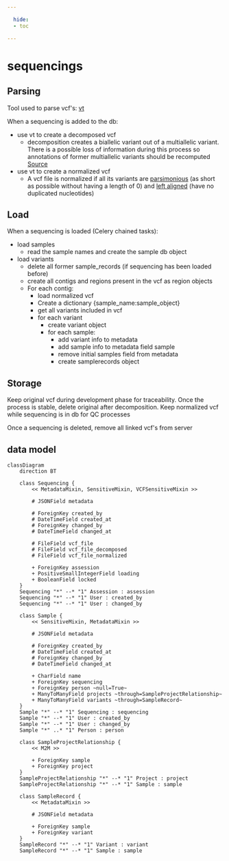 ```yaml
---

  hide: 
  - toc

---
```


# sequencings

## Parsing

Tool used to parse vcf's: [vt](https://genome.sph.umich.edu/wiki/Vt#VCF_Manipulation)

When a sequencing is added to the db:

- use vt to create a decomposed vcf
  - decomposition creates a biallelic variant out of a multiallelic variant. There is
    a possible loss of information during this process so annotations of former multiallelic variants
    should be recomputed [Source](https://genome.sph.umich.edu/wiki/Vt#Decompose)
- use vt to create a normalized vcf
  - A vcf file is normalized if all its variants are [parsimonious](https://genome.sph.umich.edu/wiki/Variant_Normalization#Definition) (as short as possible without having a length of 0) and [left aligned](https://genome.sph.umich.edu/wiki/Variant_Normalization#Left_alignment) (have no duplicated nucleotides)

## Load

When a sequencing is loaded (Celery chained tasks):

- load samples
  - read the sample names and create the sample db object
- load variants
  - delete all former sample_records (if sequencing has been loaded before)
  - create all contigs and regions present in the vcf as region objects
  - For each contig:
    - load normalized vcf
    - Create a dictionary {sample_name:sample_object}
    - get all variants included in vcf
    - for each variant
      - create variant object
      - for each sample:
        - add variant info to metadata
        - add sample info to metadata field sample
        - remove initial samples field from metadata
        - create samplerecords object

## Storage

Keep original vcf during development phase for traceability.
Once the process is stable, delete original after decomposition.
Keep normalized vcf while sequencing is in db for QC processes

Once a sequencing is deleted, remove all linked vcf's from server

## data model

```mermaid
classDiagram
    direction BT

    class Sequencing {
        << MetadataMixin, SensitiveMixin, VCFSensitiveMixin >>

        # JSONField metadata

        # ForeignKey created_by
        # DateTimeField created_at
        # ForeignKey changed_by
        # DateTimeField changed_at

        # FileField vcf_file
        # FileField vcf_file_decomposed
        # FileField vcf_file_normalized

        + ForeignKey assession
        + PositiveSmallIntegerField loading
        + BooleanField locked
    }
    Sequencing "*" --* "1" Assession : assession
    Sequencing "*" --* "1" User : created_by
    Sequencing "*" --* "1" User : changed_by

    class Sample {
        << SensitiveMixin, MetadataMixin >>

        # JSONField metadata

        # ForeignKey created_by
        # DateTimeField created_at
        # ForeignKey changed_by
        # DateTimeField changed_at

        + CharField name
        + ForeignKey sequencing
        + ForeignKey person ~null=True~
        + ManyToManyField projects ~through=SampleProjectRelationship~
        + ManyToManyField variants ~through=SampleRecord~
    }
    Sample "*" --* "1" Sequencing : sequencing
    Sample "*" --* "1" User : created_by
    Sample "*" --* "1" User : changed_by
    Sample "*" ..* "1" Person : person

    class SampleProjectRelationship {
        << M2M >>

        + ForeignKey sample
        + ForeignKey project
    }
    SampleProjectRelationship "*" --* "1" Project : project
    SampleProjectRelationship "*" --* "1" Sample : sample

    class SampleRecord {
        << MetadataMixin >>

        # JSONField metadata

        + ForeignKey sample
        + ForeignKey variant
    }
    SampleRecord "*" --* "1" Variant : variant
    SampleRecord "*" --* "1" Sample : sample
```
